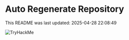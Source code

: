 # Auto Regenerate Repository

This README was last updated: 2025-04-28 22:08:49

 ![TryHackMe](https://tryhackme.com/badge/533634)